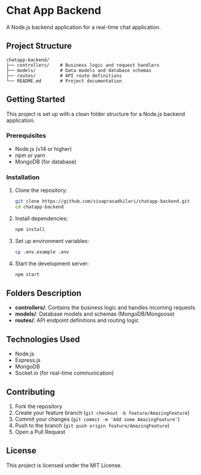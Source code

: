 # Chat App Backend

A Node.js backend application for a real-time chat application.

## Project Structure

```
chatapp-backend/
├── controllers/    # Business logic and request handlers
├── models/         # Data models and database schemas
├── routes/         # API route definitions
└── README.md       # Project documentation
```

## Getting Started

This project is set up with a clean folder structure for a Node.js backend application.

### Prerequisites

- Node.js (v14 or higher)
- npm or yarn
- MongoDB (for database)

### Installation

1. Clone the repository:
   ```bash
   git clone https://github.com/sivaprasadkilari/chatapp-backend.git
   cd chatapp-backend
   ```

2. Install dependencies:
   ```bash
   npm install
   ```

3. Set up environment variables:
   ```bash
   cp .env.example .env
   ```

4. Start the development server:
   ```bash
   npm start
   ```

## Folders Description

- **controllers/**: Contains the business logic and handles incoming requests
- **models/**: Database models and schemas (MongoDB/Mongoose)
- **routes/**: API endpoint definitions and routing logic

## Technologies Used

- Node.js
- Express.js
- MongoDB
- Socket.io (for real-time communication)

## Contributing

1. Fork the repository
2. Create your feature branch (`git checkout -b feature/AmazingFeature`)
3. Commit your changes (`git commit -m 'Add some AmazingFeature'`)
4. Push to the branch (`git push origin feature/AmazingFeature`)
5. Open a Pull Request

## License

This project is licensed under the MIT License.
